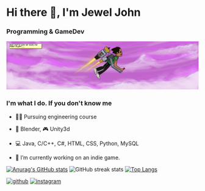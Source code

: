 # Hi there 👋, I'm Jewel John
### Programming & GameDev
![Programming & GameDev](https://github.com/jewelvjohn/jewelvjohn/blob/main/Jetpack.jpg)

### I'm what I do. If you don't know me 
- 👨‍🔧 Pursuing engineering course
- 🚀 Blender, 🎮 Unity3d
- 💻 Java, C/C++, C#, HTML, CSS, Python, MySQL

- 🔭 I’m currently working on an indie game. 

[![Anurag's GitHub stats](https://github-readme-stats.vercel.app/api?username=jewelvjohn&show_icons=true&theme=gotham)](https://github.com/anuraghazra/github-readme-stats)
![GitHub streak stats](https://streak-stats.demolab.com/?user=jewelvjohn&theme=gotham)
[![Top Langs](https://github-readme-stats.vercel.app/api/top-langs/?username=jewelvjohn&theme=gotham)](https://github.com/anuraghazra/github-readme-stats)  

[<img src='https://cdn.jsdelivr.net/npm/simple-icons@3.0.1/icons/github.svg' alt='github' height='40'>](https://github.com/jewelvjohn.github.io)  [<img src='https://cdn.jsdelivr.net/npm/simple-icons@3.0.1/icons/instagram.svg' alt='instagram' height='40'>](https://www.instagram.com/jewelvjohn/)  
